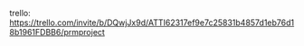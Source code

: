 trello: https://trello.com/invite/b/DQwjJx9d/ATTI62317ef9e7c25831b4857d1eb76d18b1961FDBB6/prmproject
